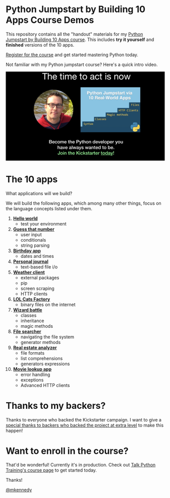 # Python Jumpstart by Building 10 Apps Course Demos

This repository contains all the "handout" materials for my [Python Jumpstart by Building 10 Apps course](https://training.talkpython.fm/courses/details/python-language-jumpstart-building-10-apps). This includes **try it yourself** and **finished** versions of the 10 apps. 

[Register for the course](https://training.talkpython.fm/courses/details/python-language-jumpstart-building-10-apps) and get started mastering Python today.

Not familiar with my Python jumpstart course? Here's a quick intro video.

[![Watch Python Jumpstart by Building 10 Apps Course](readme_resources/video_play.png)](https://www.youtube.com/watch?v=SYzRSzOksgM)

The 10 apps
===================

What applications will we build?

We will build the following apps, which among many other things, focus on the language concepts listed under them.

1. [**Hello world**](https://github.com/mikeckennedy/python-jumpstart-course-demos/tree/master/apps/01_hello_world/you_try)
    * test your environment 
2. [**Guess that number**](https://github.com/mikeckennedy/python-jumpstart-course-demos/tree/master/apps/02-guess-number-app) 
    * user input
    * conditionals
    * string parsing 
3. [**Birthday app**](https://github.com/mikeckennedy/python-jumpstart-course-demos/tree/master/apps/03_birthday/you_try)
    * dates and times
4. [**Personal journal**](https://github.com/mikeckennedy/python-jumpstart-course-demos/tree/master/apps/04_journal/you_try)
    * text-based file i/o 
5. [**Weather client**](https://github.com/mikeckennedy/python-jumpstart-course-demos/tree/master/apps/05_weather_client/you_try)
    * external packages
    * pip
    * screen scraping
    * HTTP clients 
6. [**LOL Cats Factory**](https://github.com/mikeckennedy/python-jumpstart-course-demos/tree/master/apps/06_lolcat_factory/you_try)
    * binary files on the internet 
7. [**Wizard battle**](https://github.com/mikeckennedy/python-jumpstart-course-demos/tree/master/apps/07_wizard_battle/you_try)
    * classes
    * inheritance
    * magic methods 
8. [**File searcher**](https://github.com/mikeckennedy/python-jumpstart-course-demos/tree/master/apps/08_file_searcher/you_try)
    * navigating the file system
    * generator methods
9. [**Real estate analyzer**](https://github.com/mikeckennedy/python-jumpstart-course-demos/tree/master/apps/09_real_estate_analyzer/you_try)
    * file formats
    * list comprehensions
    * generators expressions 
10. [**Movie lookup app**](https://github.com/mikeckennedy/python-jumpstart-course-demos/tree/master/apps/10_movie_search/you_try)
    * error handling
    * exceptions
    * Advanced HTTP clients

Thanks to my backers?
=============

Thanks to everyone who backed the Kickstarter campaign. I want to give a [special thanks to backers who backed the project at extra level](https://github.com/mikeckennedy/python-jumpstart-course-demos/blob/master/Credits.md) to make this happen!

Want to enroll in the course?
=============

That'd be wonderful! Currently it's in production. Check out [Talk Python Training's course page](https://training.talkpython.fm/courses/details/python-language-jumpstart-building-10-apps) to get started today.

Thanks!

[@mkennedy](https://twitter.com/mkennedy)


 

